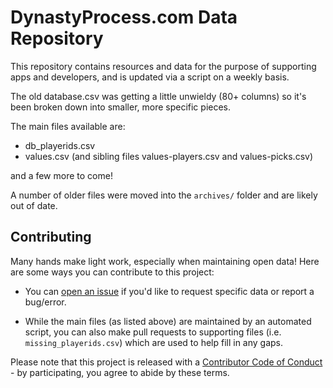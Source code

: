 # DynastyProcess.com Data Repository

This repository contains resources and data for the purpose of supporting apps and developers, and is updated via a script on a weekly basis.

The old database.csv was getting a little unwieldy (80+ columns) so it's been broken down into smaller, more specific pieces.

The main files available are: 

- db_playerids.csv
- values.csv (and sibling files values-players.csv and values-picks.csv)

and a few more to come! 

A number of older files were moved into the `archives/` folder and are likely out of date. 

## Contributing

Many hands make light work, especially when maintaining open data! Here are some ways you can contribute to this project:

- You can [open an issue](https://github.com/DynastyProcess/data/issues/new/choose) if you'd like to request specific data or report a bug/error. 

- While the main files (as listed above) are maintained by an automated script, you can also make pull requests to supporting files (i.e. `missing_playerids.csv`) which are used to help fill in any gaps.

Please note that this project is released with a [Contributor Code of Conduct](https://github.com/DynastyProcess/data/blob/master/CODE_OF_CONDUCT.md) - by participating, you agree to abide by these terms.
